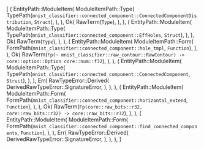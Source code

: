 [
    (
        EntityPath::ModuleItem(
            ModuleItemPath::Type(
                TypePath(`mnist_classifier::connected_component::ConnectedComponentDistribution`, `Struct`),
            ),
        ),
        Ok(
            RawTerm(`Type`),
        ),
    ),
    (
        EntityPath::ModuleItem(
            ModuleItemPath::Type(
                TypePath(`mnist_classifier::connected_component::EffHoles`, `Struct`),
            ),
        ),
        Ok(
            RawTerm(`Type`),
        ),
    ),
    (
        EntityPath::ModuleItem(
            ModuleItemPath::Form(
                FormPath(`mnist_classifier::connected_component::hole_tmpl`, `Function`),
            ),
        ),
        Ok(
            RawTerm(`Fp(~ mnist_classifier::raw_contour::RawContour) -> core::option::Option core::num::f32`),
        ),
    ),
    (
        EntityPath::ModuleItem(
            ModuleItemPath::Type(
                TypePath(`mnist_classifier::connected_component::ConnectedComponent`, `Struct`),
            ),
        ),
        Err(
            RawTypeError::Derived(
                DerivedRawTypeError::SignatureError,
            ),
        ),
    ),
    (
        EntityPath::ModuleItem(
            ModuleItemPath::Form(
                FormPath(`mnist_classifier::connected_component::horizontal_extend`, `Function`),
            ),
        ),
        Ok(
            RawTerm(`Fp(core::raw_bits::r32, core::raw_bits::r32) -> core::raw_bits::r32`),
        ),
    ),
    (
        EntityPath::ModuleItem(
            ModuleItemPath::Form(
                FormPath(`mnist_classifier::connected_component::find_connected_components`, `Function`),
            ),
        ),
        Err(
            RawTypeError::Derived(
                DerivedRawTypeError::SignatureError,
            ),
        ),
    ),
]